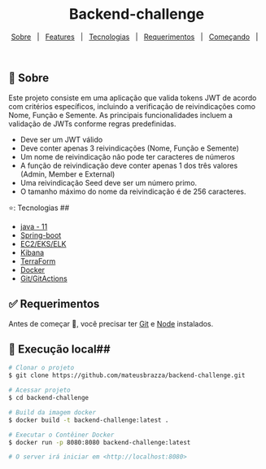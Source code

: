 <h1 align="center">Backend-challenge</h1>

<p align="center">
  <a href="#dart-sobre">Sobre</a> &#xa0; | &#xa0; 
  <a href="#sparkles-features">Features</a> &#xa0; | &#xa0;
  <a href="#rocket-tecnologias">Tecnologias</a> &#xa0; | &#xa0;
  <a href="#white_check_mark-requerimentos">Requerimentos</a> &#xa0; | &#xa0;
  <a href="#checkered_flag-começando">Começando</a> &#xa0; | &#xa0;
</p>
<br>

## :dart: Sobre ##

Este projeto consiste em uma aplicação que valida tokens JWT de acordo com critérios específicos, incluindo a verificação de reivindicações como Nome, Função e Semente. As principais funcionalidades incluem a validação de JWTs conforme regras predefinidas.

- Deve ser um JWT válido
- Deve conter apenas 3 reivindicações (Nome, Função e Semente)
- Um nome de reivindicação não pode ter caracteres de números
- A função de reivindicação deve conter apenas 1 dos três valores (Admin, Member e External)
- Uma reivindicação Seed deve ser um número primo.
- O tamanho máximo do nome da reivindicação é de 256 caracteres.


⭐: Tecnologias ##
- [java - 11](https://www.java.com/pt-BR/)
- [Spring-boot](https://spring.io/)
- [EC2/EKS/ELK](https://aws.amazon.com/)
- [Kibana](https://www.elastic.co/pt/kibana)
- [TerraForm](https://www.terraform.io/)
- [Docker](https://www.docker.com/)
- [Git/GitActions](https://git-scm.com)


## :white_check_mark: Requerimentos ##

Antes de começar :checkered_flag:, você precisar ter [Git](https://git-scm.com) e [Node](https://nodejs.org/en/) instalados.

## :checkered_flag: Execução local##

```bash
# Clonar o projeto
$ git clone https://github.com/mateusbrazza/backend-challenge.git

# Acessar projeto
$ cd backend-challenge

# Build da imagem docker
$ docker build -t backend-challenge:latest .

# Executar o Contêiner Docker
$ docker run -p 8080:8080 backend-challenge:latest

# O server irá iniciar em <http://localhost:8080>
```
